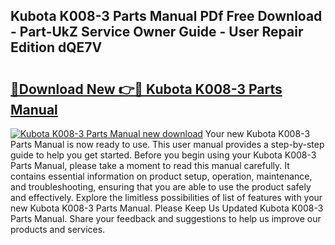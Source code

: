 ## Kubota K008-3 Parts Manual PDf Free Download - Part-UkZ Service Owner Guide - User Repair Edition dQE7V

# <h2><a href="http://bc94446.oget.top/?id=Kubota+K008-3+Parts+Manual">🔗Download New 👉🔴 Kubota K008-3 Parts Manual</a></h2>

[![Kubota K008-3 Parts Manual new download](https://i.imgur.com/5g1atiW.png)](http://bc94446.oget.top/?id=Kubota+K008-3+Parts+Manual)
Your new Kubota K008-3 Parts Manual is now ready to use. This user manual provides a step-by-step guide to help you get started. Before you begin using your Kubota K008-3 Parts Manual, please take a moment to read this manual carefully. It contains essential information on product setup, operation, maintenance, and troubleshooting, ensuring that you are able to use the product safely and effectively. Explore the limitless possibilities of list of features with your new Kubota K008-3 Parts Manual. Please Keep Us Updated Kubota K008-3 Parts Manual. Share your feedback and suggestions to help us improve our products and services.
